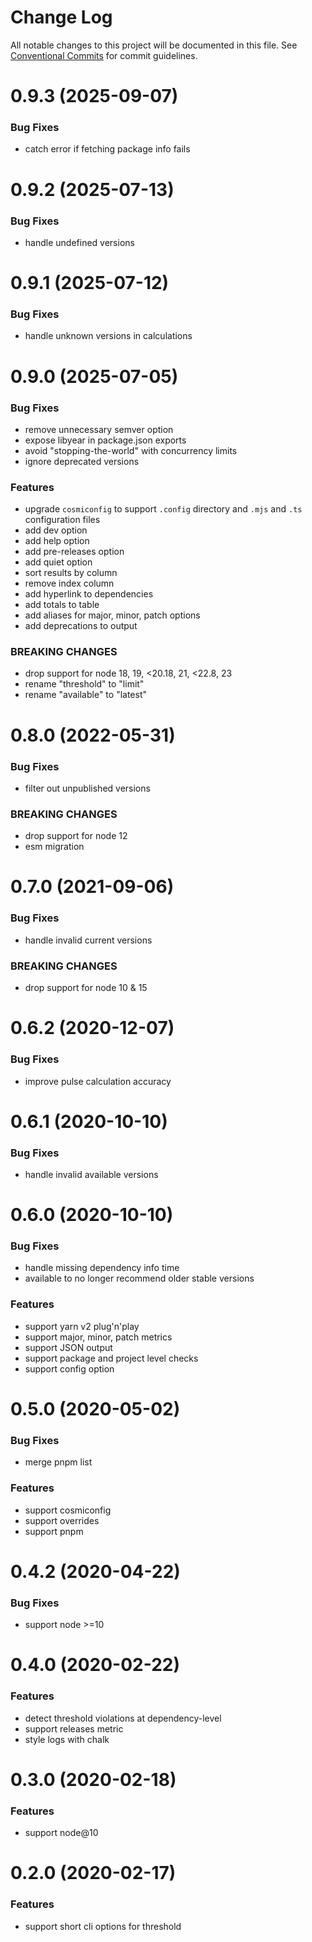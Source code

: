 # Change Log

All notable changes to this project will be documented in this file.
See [Conventional Commits](https://conventionalcommits.org) for commit guidelines.

# 0.9.3 (2025-09-07)

### Bug Fixes

- catch error if fetching package info fails

# 0.9.2 (2025-07-13)

### Bug Fixes

- handle undefined versions

# 0.9.1 (2025-07-12)

### Bug Fixes

- handle unknown versions in calculations

# 0.9.0 (2025-07-05)

### Bug Fixes

- remove unnecessary semver option
- expose libyear in package.json exports
- avoid "stopping-the-world" with concurrency limits
- ignore deprecated versions

### Features

- upgrade `cosmiconfig` to support `.config` directory and `.mjs` and `.ts` configuration files
- add dev option
- add help option
- add pre-releases option
- add quiet option
- sort results by column
- remove index column
- add hyperlink to dependencies
- add totals to table
- add aliases for major, minor, patch options
- add deprecations to output

### BREAKING CHANGES

- drop support for node 18, 19, <20.18, 21, <22.8, 23
- rename "threshold" to "limit"
- rename "available" to "latest"

# 0.8.0 (2022-05-31)

### Bug Fixes

- filter out unpublished versions

### BREAKING CHANGES

- drop support for node 12
- esm migration

# 0.7.0 (2021-09-06)

### Bug Fixes

- handle invalid current versions

### BREAKING CHANGES

- drop support for node 10 & 15

# 0.6.2 (2020-12-07)

### Bug Fixes

- improve pulse calculation accuracy

# 0.6.1 (2020-10-10)

### Bug Fixes

- handle invalid available versions

# 0.6.0 (2020-10-10)

### Bug Fixes

- handle missing dependency info time
- available to no longer recommend older stable versions

### Features

- support yarn v2 plug'n'play
- support major, minor, patch metrics
- support JSON output
- support package and project level checks
- support config option

# 0.5.0 (2020-05-02)

### Bug Fixes

- merge pnpm list

### Features

- support cosmiconfig
- support overrides
- support pnpm

# 0.4.2 (2020-04-22)

### Bug Fixes

- support node >=10

# 0.4.0 (2020-02-22)

### Features

- detect threshold violations at dependency-level
- support releases metric
- style logs with chalk

# 0.3.0 (2020-02-18)

### Features

- support node@10

# 0.2.0 (2020-02-17)

### Features

- support short cli options for threshold
